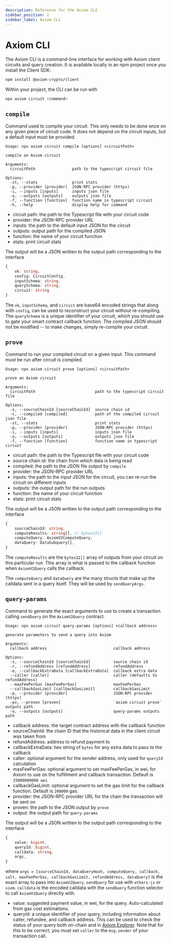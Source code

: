 ```yaml
---
description: Reference for the Axiom CLI
sidebar_position: 2
sidebar_label: Axiom CLI
---
```


# Axiom CLI

The Axiom CLI is a command-line interface for working with Axiom client circuits and query creation. It is available locally in an npm project once you install the Client SDK:

```bash npm2yarn
npm install @axiom-crypto/client
```

Within your project, the CLI can be run with

```bash
npx axiom circuit <command>
```

## `compile`

Command used to compile your circuit. This only needs to be done once on any given piece of circuit code. It does not depend on the circuit inputs, but a default input must be provided.

```
Usage: npx axiom circuit compile [options] <circuitPath>

compile an Axiom circuit

Arguments:
  circuitPath                path to the typescript circuit file

Options:
  -st, --stats               print stats
  -p, --provider [provider]  JSON-RPC provider (https)
  -i, --inputs [inputs]      inputs json file
  -o, --outputs [outputs]    outputs json file
  -f, --function [function]  function name in typescript circuit
  -h, --help                 display help for command
```

- circuit path: the path to the Typescript file with your circuit code
- provider: the JSON-RPC provider URL
- inputs: the path to the default input JSON for the circuit
- outputs: output path for the compiled JSON
- function: the name of your circuit function
- stats: print circuit stats

The output will be a JSON written to the output path corresponding to the interface

```typescript
{
    vk: string,
    config: CircuitConfig,
    inputSchema: string,
    querySchema: string,
    circuit: string
}
```

The `vk`, `inputSchema`, and `circuit` are base64 encoded strings that along with `config`, can be used to reconstruct your circuit without re-compiling. The `querySchema` is a unique identifier of your circuit, which you should use to gate your smart contract callback function. The compiled JSON should not be modified -- to make changes, simply re-compile your circuit.

## `prove`

Command to run your compiled circuit on a given input. This command must be run after circuit is compiled.

```
Usage: npx axiom circuit prove [options] <circuitPath>

prove an Axiom circuit

Arguments:
  circuitPath                          path to the typescript circuit file

Options:
  -s, --sourceChainId [sourceChainId]  source chain id
  -c, --compiled [compiled]            path of the compiled circuit json file
  -st, --stats                         print stats
  -p, --provider [provider]            JSON-RPC provider (https)
  -i, --inputs [inputs]                inputs json file
  -o, --outputs [outputs]              outputs json file
  -f, --function [function]            function name in typescript circuit
```

- circuit path: the path to the Typescript file with your circuit code
- source chain id: the chain from which data is being read
- compiled: the path to the JSON file output by `compile`
- provider: the JSON-RPC provider URL
- inputs: the path to the input JSON for the circuit, you can re-run the circuit on different inputs
- outputs: the output path for the run outputs
- function: the name of your circuit function
- stats: print circuit stats

The output will be a JSON written to the output path corresponding to the interface

```typescript
{
    sourceChainId: string,
    computeResults: string[], // bytes32[]
    computeQuery: AxiomV2ComputeQuery,
    dataQuery: DataSubquery[],
}
```

The `computeResults` are the `bytes32[]` array of outputs from your circuit on this particular run. This array is what is passed to the callback function when `AxiomV2Query` calls the callback.

The `computeQuery` and `dataQuery` are the many structs that make up the calldata sent in a query itself. They will be used by `sendQueryArgs`.

## `query-params`

Command to generate the exact arguments to use to create a transaction calling `sendQuery` on the `AxiomV2Query` contract.

```
Usage: npx axiom circuit query-params [options] <callback address>

generate parameters to send a query into Axiom

Arguments:
  callback address                             callback address

Options:
  -s, --sourceChainId [sourceChainId]          source chain id
  -r, --refundAddress [refundAddress]          refundAddress
  -e, --callbackExtraData [callbackExtraData]  callback extra data
  --caller [caller]                            caller (defaults to refundAddress)
  --maxFeePerGas [maxFeePerGas]                maxFeePerGas
  --callbackGasLimit [callbackGasLimit]        callbackGasLimit
  -p, --provider [provider]                    JSON-RPC provider (https)
  -pv, --proven [proven]                       `axiom circuit prove` outputs path
  -o, --outputs [outputs]                      query-params outputs path
```

- callback address: the target contract address with the callback function
- sourceChainId: the chain ID that the historical data in the client circuit was taken from
- refundAddress: address to refund payment to
- callbackExtraData: hex string of `bytes` for any extra data to pass to the callback
- caller: optional argument for the sender address, only used for `queryId` calculation
- maxFeePerGas: optional argument to set maxFeePerGas, in wei, for Axiom to use on the fulfillment and callback transaction. Default is `25000000000 wei`
- callbackGasLimit: optional argument to set the gas limit for the callback function. Default is `200000` gas.
- provider: the JSON-RPC provider URL for the chain the transaction will be sent on
- proven: the path to the JSON output by `prove`
- output: the output path for `query-params`

The output will be a JSON written to the output path corresponding to the interface

```typescript
{
    value: bigint,
    queryId: bigint,
    calldata: string,
    args,
}
```

where `args = [sourceChainId, dataQueryHash, computeQuery, callback, salt, maxFeePerGas, callbackGasLimit, refundAddress, dataQuery]` is the exact array to pass into `AxiomV2Query.sendQuery` for use with `ethers-js` or `viem`. `calldata` is the encoded calldata with the `sendQuery` function selector to call `AxiomV2Query` directly with.

- value: suggested payment value, in wei, for the query. Auto-calculated from gas cost estimations.
- queryId: a unique identifier of your query, including information about caller, refundee, and callback address. This can be used to check the status of your query both on-chain and in [Axiom Explorer](https://explorer.axiom.xyz/v2/sepolia/mock). Note that for this to be correct, you must set `caller` to the `msg.sender` of your transaction call.
